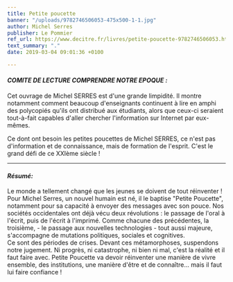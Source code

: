 ```yaml
---
title: Petite poucette
banner: "/uploads/9782746506053-475x500-1-1.jpg"
author: Michel Serres
publisher: Le Pommier
ref_url: https://www.decitre.fr/livres/petite-poucette-9782746506053.html#resume
text_summary: "."
date: 2019-03-04 09:01:36 +0100

---
```

#### **_COMITE DE LECTURE COMPRENDRE NOTRE EPOQUE :_**

Cet ouvrage de Michel SERRES est d'une grande limpidité. Il montre notamment comment beaucoup d'enseignants continuent à lire en amphi des polycopiés qu'ils ont distribué aux étudiants, alors que ceux-ci seraient tout-à-fait capables d'aller chercher l'information sur Internet par eux-mêmes.

Ce dont ont besoin les petites poucettes de Michel SERRES, ce n'est pas d'information et de connaissance, mais de formation de l'esprit. C'est le grand défi de ce XXIème siècle !

***

#### **_Résumé:_**

Le monde a tellement changé que les jeunes se doivent de tout réinventer ! Pour Michel Serres, un nouvel humain est né, il le baptise "Petite Poucette", notamment pour sa capacité à envoyer des messages avec son pouce. Nos sociétés occidentales ont déjà vécu deux révolutions : le passage de l'oral à l'écrit, puis de l'écrit à l'imprimé. Comme chacune des précédentes, la troisième, - le passage aux nouvelles technologies - tout aussi majeure, s'accompagne de mutations politiques, sociales et cognitives.  
Ce sont des périodes de crises. Devant ces métamorphoses, suspendons notre jugement. Ni progrès, ni catastrophe, ni bien ni mal, c'est la réalité et il faut faire avec. Petite Poucette va devoir réinventer une manière de vivre ensemble, des institutions, une manière d'être et de connaître... mais il faut lui faire confiance !